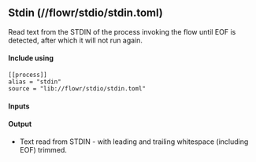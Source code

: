 ## Stdin (//flowr/stdio/stdin.toml)
Read text from the STDIN of the process invoking the flow until EOF is detected, after which it will not run
again.

#### Include using
```
[[process]]
alias = "stdin"
source = "lib://flowr/stdio/stdin.toml"
```

#### Inputs

#### Output
* Text read from STDIN - with leading and trailing whitespace (including EOF) trimmed.